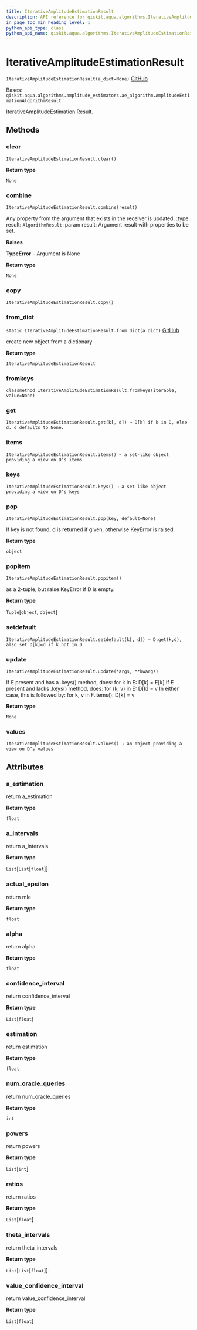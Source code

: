 ```yaml
---
title: IterativeAmplitudeEstimationResult
description: API reference for qiskit.aqua.algorithms.IterativeAmplitudeEstimationResult
in_page_toc_min_heading_level: 1
python_api_type: class
python_api_name: qiskit.aqua.algorithms.IterativeAmplitudeEstimationResult
---
```


# IterativeAmplitudeEstimationResult

<span id="qiskit.aqua.algorithms.IterativeAmplitudeEstimationResult" />

`IterativeAmplitudeEstimationResult(a_dict=None)` [GitHub](https://github.com/qiskit-community/qiskit-aqua/tree/stable/0.9/qiskit/aqua/algorithms/amplitude_estimators/iqae.py "view source code")

Bases: `qiskit.aqua.algorithms.amplitude_estimators.ae_algorithm.AmplitudeEstimationAlgorithmResult`

IterativeAmplitudeEstimation Result.

## Methods

### clear

<span id="qiskit.aqua.algorithms.IterativeAmplitudeEstimationResult.clear" />

`IterativeAmplitudeEstimationResult.clear()`

**Return type**

`None`

### combine

<span id="qiskit.aqua.algorithms.IterativeAmplitudeEstimationResult.combine" />

`IterativeAmplitudeEstimationResult.combine(result)`

Any property from the argument that exists in the receiver is updated. :type result: `AlgorithmResult` :param result: Argument result with properties to be set.

**Raises**

**TypeError** – Argument is None

**Return type**

`None`

### copy

<span id="qiskit.aqua.algorithms.IterativeAmplitudeEstimationResult.copy" />

`IterativeAmplitudeEstimationResult.copy()`

### from\_dict

<span id="qiskit.aqua.algorithms.IterativeAmplitudeEstimationResult.from_dict" />

`static IterativeAmplitudeEstimationResult.from_dict(a_dict)` [GitHub](https://github.com/qiskit-community/qiskit-aqua/tree/stable/0.9/qiskit/aqua/algorithms/amplitude_estimators/iqae.py "view source code")

create new object from a dictionary

**Return type**

`IterativeAmplitudeEstimationResult`

### fromkeys

<span id="qiskit.aqua.algorithms.IterativeAmplitudeEstimationResult.fromkeys" />

`classmethod IterativeAmplitudeEstimationResult.fromkeys(iterable, value=None)`

### get

<span id="qiskit.aqua.algorithms.IterativeAmplitudeEstimationResult.get" />

`IterativeAmplitudeEstimationResult.get(k[, d]) → D[k] if k in D, else d. d defaults to None.`

### items

<span id="qiskit.aqua.algorithms.IterativeAmplitudeEstimationResult.items" />

`IterativeAmplitudeEstimationResult.items() → a set-like object providing a view on D’s items`

### keys

<span id="qiskit.aqua.algorithms.IterativeAmplitudeEstimationResult.keys" />

`IterativeAmplitudeEstimationResult.keys() → a set-like object providing a view on D’s keys`

### pop

<span id="qiskit.aqua.algorithms.IterativeAmplitudeEstimationResult.pop" />

`IterativeAmplitudeEstimationResult.pop(key, default=None)`

If key is not found, d is returned if given, otherwise KeyError is raised.

**Return type**

`object`

### popitem

<span id="qiskit.aqua.algorithms.IterativeAmplitudeEstimationResult.popitem" />

`IterativeAmplitudeEstimationResult.popitem()`

as a 2-tuple; but raise KeyError if D is empty.

**Return type**

`Tuple`\[`object`, `object`]

### setdefault

<span id="qiskit.aqua.algorithms.IterativeAmplitudeEstimationResult.setdefault" />

`IterativeAmplitudeEstimationResult.setdefault(k[, d]) → D.get(k,d), also set D[k]=d if k not in D`

### update

<span id="qiskit.aqua.algorithms.IterativeAmplitudeEstimationResult.update" />

`IterativeAmplitudeEstimationResult.update(*args, **kwargs)`

If E present and has a .keys() method, does: for k in E: D\[k] = E\[k] If E present and lacks .keys() method, does: for (k, v) in E: D\[k] = v In either case, this is followed by: for k, v in F.items(): D\[k] = v

**Return type**

`None`

### values

<span id="qiskit.aqua.algorithms.IterativeAmplitudeEstimationResult.values" />

`IterativeAmplitudeEstimationResult.values() → an object providing a view on D’s values`

## Attributes

<span id="qiskit.aqua.algorithms.IterativeAmplitudeEstimationResult.a_estimation" />

### a\_estimation

return a\_estimation

**Return type**

`float`

<span id="qiskit.aqua.algorithms.IterativeAmplitudeEstimationResult.a_intervals" />

### a\_intervals

return a\_intervals

**Return type**

`List`\[`List`\[`float`]]

<span id="qiskit.aqua.algorithms.IterativeAmplitudeEstimationResult.actual_epsilon" />

### actual\_epsilon

return mle

**Return type**

`float`

<span id="qiskit.aqua.algorithms.IterativeAmplitudeEstimationResult.alpha" />

### alpha

return alpha

**Return type**

`float`

<span id="qiskit.aqua.algorithms.IterativeAmplitudeEstimationResult.confidence_interval" />

### confidence\_interval

return confidence\_interval

**Return type**

`List`\[`float`]

<span id="qiskit.aqua.algorithms.IterativeAmplitudeEstimationResult.estimation" />

### estimation

return estimation

**Return type**

`float`

<span id="qiskit.aqua.algorithms.IterativeAmplitudeEstimationResult.num_oracle_queries" />

### num\_oracle\_queries

return num\_oracle\_queries

**Return type**

`int`

<span id="qiskit.aqua.algorithms.IterativeAmplitudeEstimationResult.powers" />

### powers

return powers

**Return type**

`List`\[`int`]

<span id="qiskit.aqua.algorithms.IterativeAmplitudeEstimationResult.ratios" />

### ratios

return ratios

**Return type**

`List`\[`float`]

<span id="qiskit.aqua.algorithms.IterativeAmplitudeEstimationResult.theta_intervals" />

### theta\_intervals

return theta\_intervals

**Return type**

`List`\[`List`\[`float`]]

<span id="qiskit.aqua.algorithms.IterativeAmplitudeEstimationResult.value_confidence_interval" />

### value\_confidence\_interval

return value\_confidence\_interval

**Return type**

`List`\[`float`]

